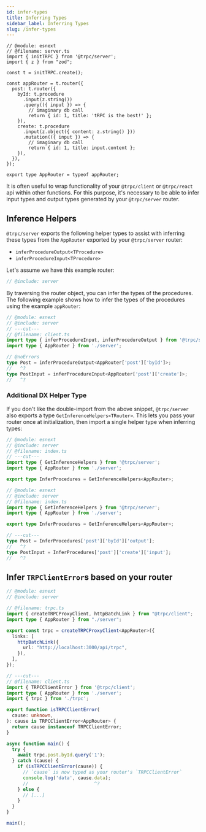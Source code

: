 ```yaml
---
id: infer-types
title: Inferring Types
sidebar_label: Inferring Types
slug: /infer-types
---
```


<!-- Reusable snippet -->

```twoslash include server
// @module: esnext
// @filename: server.ts
import { initTRPC } from '@trpc/server';
import { z } from "zod";

const t = initTRPC.create();

const appRouter = t.router({
  post: t.router({
    byId: t.procedure
      .input(z.string())
      .query(({ input }) => {
        // imaginary db call
        return { id: 1, title: 'tRPC is the best!' };
    }),
    create: t.procedure
      .input(z.object({ content: z.string() }))
      .mutation(({ input }) => {
        // imaginary db call
        return { id: 1, title: input.content };
    }),
  }),
});

export type AppRouter = typeof appRouter;
```

It is often useful to wrap functionality of your `@trpc/client` or `@trpc/react` api within other functions. For this purpose, it's necessary to be able to infer input types and output types generated by your `@trpc/server` router.

## Inference Helpers

`@trpc/server` exports the following helper types to assist with inferring these types from the `AppRouter` exported by your `@trpc/server` router:

- `inferProcedureOutput<TProcedure>`
- `inferProcedureInput<TProcedure>`

Let's assume we have this example router:

```ts twoslash title='server.ts'
// @include: server
```

By traversing the router object, you can infer the types of the procedures. The following example shows how to infer the types of the procedures using the example `appRouter`:

```ts twoslash title="client.ts"
// @module: esnext
// @include: server
// ---cut---
// @filename: client.ts
import type { inferProcedureInput, inferProcedureOutput } from '@trpc/server';
import type { AppRouter } from './server';

// @noErrors
type Post = inferProcedureOutput<AppRouter['post']['byId']>;
//   ^?
type PostInput = inferProcedureInput<AppRouter['post']['create']>;
//   ^?
```

### Additional DX Helper Type

If you don't like the double-import from the above snippet, `@trpc/server` also exports a type `GetInferenceHelpers<TRouter>`. This lets you pass your router once at initialization, then import a single helper type when inferring types:

```ts twoslash title='utils/trpc.ts'
// @module: esnext
// @include: server
// @filename: index.ts
// ---cut---
import type { GetInferenceHelpers } from '@trpc/server';
import type { AppRouter } from './server';

export type InferProcedures = GetInferenceHelpers<AppRouter>;
```

<!-- FIXME: reuse above snippet -->

```ts twoslash
// @module: esnext
// @include: server
// @filename: index.ts
import type { GetInferenceHelpers } from '@trpc/server';
import type { AppRouter } from './server';

export type InferProcedures = GetInferenceHelpers<AppRouter>;

// ---cut---
type Post = InferProcedures['post']['byId']['output'];
//   ^?
type PostInput = InferProcedures['post']['create']['input'];
//   ^?
```

## Infer `TRPClientError`s based on your router

```ts twoslash title='client.ts'
// @module: esnext
// @include: server

// @filename: trpc.ts
import { createTRPCProxyClient, httpBatchLink } from "@trpc/client";
import type { AppRouter } from "./server";

export const trpc = createTRPCProxyClient<AppRouter>({
  links: [
    httpBatchLink({
      url: "http://localhost:3000/api/trpc",
    }),
  ],
});

// ---cut---
// @filename: client.ts
import { TRPCClientError } from '@trpc/client';
import type { AppRouter } from './server';
import { trpc } from './trpc';

export function isTRPCClientError(
  cause: unknown,
): cause is TRPCClientError<AppRouter> {
  return cause instanceof TRPCClientError;
}

async function main() {
  try {
    await trpc.post.byId.query('1');
  } catch (cause) {
    if (isTRPCClientError(cause)) {
      // `cause` is now typed as your router's `TRPCClientError`
      console.log('data', cause.data);
      //                        ^?
    } else {
      // [...]
    }
  }
}

main();
```
